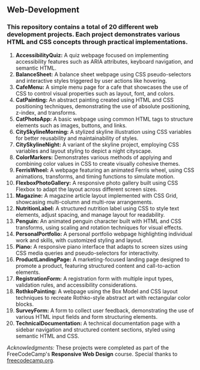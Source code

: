 ## Web-Development

### This repository contains a total of 20 different web development projects. Each project demonstrates various HTML and CSS concepts through practical implementations.

<ol>
  <li><b>AccessibilityQuiz:</b> A quiz webpage focused on implementing accessibility features such as ARIA attributes, keyboard navigation, and semantic HTML.</li>
  <li><b>BalanceSheet:</b> A balance sheet webpage using CSS pseudo-selectors and interactive styles triggered by user actions like hovering.</li>
  <li><b>CafeMenu:</b> A simple menu page for a cafe that showcases the use of CSS to control visual properties such as layout, font, and colors.</li>
  <li><b>CatPainting:</b> An abstract painting created using HTML and CSS positioning techniques, demonstrating the use of absolute positioning, z-index, and transforms.</li>
  <li><b>CatPhotoApp:</b> A basic webpage using common HTML tags to structure elements such as images, buttons, and links.</li>
  <li><b>CitySkylineMorning:</b> A stylized skyline illustration using CSS variables for better reusability and maintainability of styles.</li>
  <li><b>CitySkylineNight:</b> A variant of the skyline project, employing CSS variables and layout styling to depict a night cityscape.</li>
  <li><b>ColorMarkers:</b> Demonstrates various methods of applying and combining color values in CSS to create visually cohesive themes.</li>
  <li><b>FerrisWheel:</b> A webpage featuring an animated Ferris wheel, using CSS animations, transforms, and timing functions to simulate motion.</li>
  <li><b>FlexboxPhotoGallery:</b> A responsive photo gallery built using CSS Flexbox to adapt the layout across different screen sizes.</li>
  <li><b>Magazine:</b> A magazine article layout implemented with CSS Grid, showcasing multi-column and multi-row arrangements.</li>
  <li><b>NutritionLabel:</b> A structured nutrition label using CSS to style text elements, adjust spacing, and manage layout for readability.</li>
  <li><b>Penguin:</b> An animated penguin character built with HTML and CSS transforms, using scaling and rotation techniques for visual effects.</li>
  <li><b>PersonalPortfolio:</b> A personal portfolio webpage highlighting individual work and skills, with customized styling and layout.</li>
  <li><b>Piano:</b> A responsive piano interface that adapts to screen sizes using CSS media queries and pseudo-selectors for interactivity.</li>
  <li><b>ProductLandingPage:</b> A marketing-focused landing page designed to promote a product, featuring structured content and call-to-action elements.</li>
  <li><b>RegistrationForm:</b> A registration form with multiple input types, validation rules, and accessibility considerations.</li>
  <li><b>RothkoPainting:</b> A webpage using the Box Model and CSS layout techniques to recreate Rothko-style abstract art with rectangular color blocks.</li>
  <li><b>SurveyForm:</b> A form to collect user feedback, demonstrating the use of various HTML input fields and form structuring elements.</li>
  <li><b>TechnicalDocumentation:</b> A technical documentation page with a sidebar navigation and structured content sections, styled using semantic HTML and CSS.</li>
</ol>

<footer>
  <p><i>Acknowledgments:</i> These projects were completed as part of the FreeCodeCamp's <b>Responsive Web Design</b> course. Special thanks to <a href="https://www.freecodecamp.org" target="_blank">freecodecamp.org</a>.</p>
</footer>


